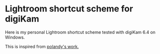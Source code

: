 # Lightroom shortcut scheme for digiKam
Here is my personal Lightroom shortcut scheme tested with digiKam 6.4 on Windows.

This is inspired from [polandy's work.](https://github.com/polandy/lightroomshortcuts4digikam)
